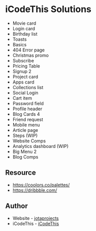 # iCodeThis Solutions

- Movie card
- Login card
- Birthday list
- Toasts
- Basics
- 404 Error page
- Christmas promo
- Subscribe
- Pricing Table
- Signup 2
- Project card
- Apps card
- Collections list
- Social Login
- Cart item
- Password field
- Profile header
- Blog Cards 4
- Friend request
- Mobile menu
- Article page
- Steps (WIP)
- Website Comps
- Analytics dashboard (WIP)
- Big Menu 2
- Blog Comps

## Resource

- https://coolors.co/palettes/
- https://dribbble.com/

## Author

- Website - [jotaprojects](https://jotaprojects.se)
- iCodeThis - [iCodeThis](https://icodethis.com)
